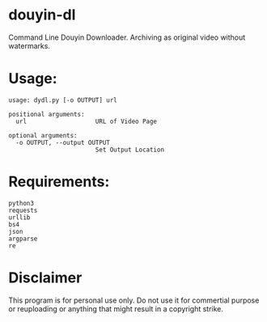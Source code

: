 # douyin-dl
Command Line Douyin Downloader. Archiving as original video without watermarks.

# Usage:
```
usage: dydl.py [-o OUTPUT] url

positional arguments:
  url                   URL of Video Page

optional arguments:
  -o OUTPUT, --output OUTPUT
                        Set Output Location
```

# Requirements:

```
python3
requests
urllib
bs4
json
argparse
re
```
 # Disclaimer
 This program is for personal use only. Do not use it for commertial purpose or reuploading or anything that might result in a copyright strike.
